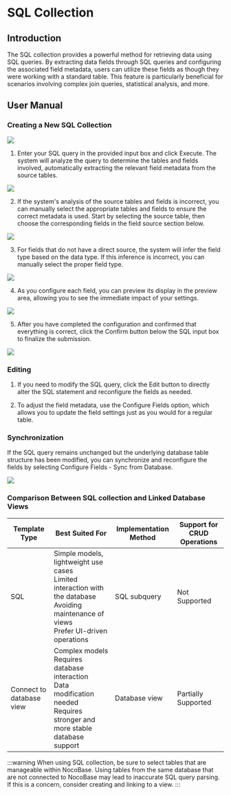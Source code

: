 # SQL Collection

<PluginInfo name="collection-sql"></PluginInfo>

## Introduction

The SQL collection provides a powerful method for retrieving data using SQL queries. By extracting data fields through SQL queries and configuring the associated field metadata, users can utilize these fields as though they were working with a standard table. This feature is particularly beneficial for scenarios involving complex join queries, statistical analysis, and more.

## User Manual

### Creating a New SQL Collection

<img src="https://static-docs.nocobase.com/202405191452918.png"/>

1. Enter your SQL query in the provided input box and click Execute. The system will analyze the query to determine the tables and fields involved, automatically extracting the relevant field metadata from the source tables.

<img src="https://static-docs.nocobase.com/202405191453556.png"/>

2. If the system's analysis of the source tables and fields is incorrect, you can manually select the appropriate tables and fields to ensure the correct metadata is used. Start by selecting the source table, then choose the corresponding fields in the field source section below.

<img src="https://static-docs.nocobase.com/202405191453579.png"/>

3. For fields that do not have a direct source, the system will infer the field type based on the data type. If this inference is incorrect, you can manually select the proper field type.

<img src="https://static-docs.nocobase.com/202405191454703.png"/>

4. As you configure each field, you can preview its display in the preview area, allowing you to see the immediate impact of your settings.

<img src="https://static-docs.nocobase.com/202405191455439.png"/>

5. After you have completed the configuration and confirmed that everything is correct, click the Confirm button below the SQL input box to finalize the submission.

<img src="https://static-docs.nocobase.com/202405191455302.png"/>

### Editing

1. If you need to modify the SQL query, click the Edit button to directly alter the SQL statement and reconfigure the fields as needed.

2. To adjust the field metadata, use the Configure Fields option, which allows you to update the field settings just as you would for a regular table.

### Synchronization

If the SQL query remains unchanged but the underlying database table structure has been modified, you can synchronize and reconfigure the fields by selecting Configure Fields - Sync from Database.

<img src="https://static-docs.nocobase.com/202405191456216.png"/>

### Comparison Between SQL collection and Linked Database Views

| Template Type            | Best Suited For                                                                         | Implementation Method | Support for CRUD Operations |
|--------------------------| -------------------------------------------------------------------------------------------- | ---------------------- | ---------------------------- |
| SQL                      | Simple models, lightweight use cases<br />Limited interaction with the database<br />Avoiding maintenance of views<br />Prefer UI-driven operations | SQL subquery           | Not Supported                |
| Connect to database view | Complex models<br />Requires database interaction<br />Data modification needed<br />Requires stronger and more stable database support | Database view          | Partially Supported          |

:::warning
When using SQL collection, be sure to select tables that are manageable within NocoBase. Using tables from the same database that are not connected to NocoBase may lead to inaccurate SQL query parsing. If this is a concern, consider creating and linking to a view.
:::
